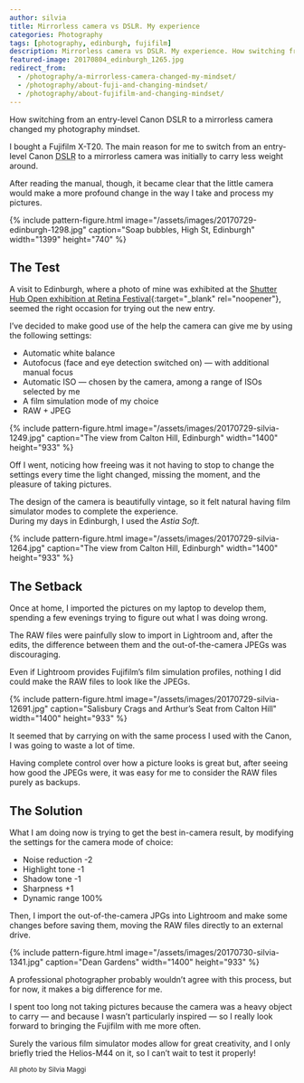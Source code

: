 ```yaml
---
author: silvia
title: Mirrorless camera vs DSLR. My experience
categories: Photography
tags: [photography, edinburgh, fujifilm]
description: Mirrorless camera vs DSLR. My experience. How switching from an entry-level Canon DSLR to a mirrorless camera changed my photography mindset.
featured-image: 20170804_edinburgh_1265.jpg
redirect_from:
  - /photography/a-mirrorless-camera-changed-my-mindset/
  - /photography/about-fuji-and-changing-mindset/
  - /photography/about-fujifilm-and-changing-mindset/
---
```

How switching from an entry-level Canon DSLR to a mirrorless camera changed my photography mindset.

<!--more-->

I bought a Fujifilm X-T20. The main reason for me to switch from an entry-level Canon
<abbr title="Digital Single-Lense Reflex">DSLR</abbr> to a mirrorless camera was initially to carry less weight around.

After reading the manual, though, it became clear that the little camera would make a more profound change in the way I take and process my pictures.

{% include pattern-figure.html image="/assets/images/20170729-edinburgh-1298.jpg" caption="Soap bubbles, High St, Edinburgh" width="1399" height="740" %}

## The Test

A visit to Edinburgh, where a photo of mine was exhibited at the [Shutter Hub Open exhibition at Retina Festival](https://0.0.7.225/06/14/shutter-hub-open-exhibition-2017-at-retina-photography-festival/){:target="_blank" rel="noopener"}, seemed the right occasion for trying out the new entry.

I’ve decided to make good use of the help the camera can give me by using the following settings:

* Automatic white balance
* Autofocus (face and eye detection switched on)  — with additional manual focus
* Automatic ISO — chosen by the camera, among a range of ISOs selected by me
* A film simulation mode of my choice
* RAW + JPEG

{% include pattern-figure.html image="/assets/images/20170729-silvia-1249.jpg" caption="The view from Calton Hill, Edinburgh" width="1400" height="933" %}

Off I went, noticing how freeing was it not having to stop to change the settings every time the light changed, missing the moment, and the pleasure of taking pictures.

The design of the camera is beautifully vintage, so it felt natural having film simulator modes to complete the experience.  
During my days in Edinburgh, I used the _Astia Soft_.

{% include pattern-figure.html image="/assets/images/20170729-silvia-1264.jpg" caption="The view from Calton Hill, Edinburgh" width="1400" height="933" %}

## The Setback

Once at home, I imported the pictures on my laptop to develop them, spending a few evenings trying to figure out what I was doing wrong.

The RAW files were painfully slow to import in Lightroom and, after the edits, the difference between them and the out-of-the-camera JPEGs was discouraging.

Even if Lightroom provides Fujifilm’s film simulation profiles, nothing I did could make the RAW files to look like the JPEGs.

{% include pattern-figure.html image="/assets/images/20170729-silvia-12691.jpg" caption="Salisbury Crags and Arthur’s Seat from Calton Hill" width="1400" height="933" %}

It seemed that by carrying on with the same process I used with the Canon, I was going to waste a lot of time.

Having complete control over how a picture looks is great but, after seeing how good the JPEGs were, it was easy for me to consider the RAW files purely as backups.

## The Solution

What I am doing now is trying to get the best in-camera result, by modifying the settings for the camera mode of choice:

* Noise reduction -2
* Highlight tone -1
* Shadow tone -1
* Sharpness +1
* Dynamic range 100%

Then, I import the out-of-the-camera JPGs into Lightroom and make some changes before saving them, moving the RAW files directly to an external drive.

{% include pattern-figure.html image="/assets/images/20170730-silvia-1341.jpg" caption="Dean Gardens" width="1400" height="933" %}

A professional photographer probably wouldn’t agree with this process, but for now, it makes a big difference for me.

I spent too long not taking pictures because the camera was a heavy object to carry — and because I wasn’t particularly inspired — so I really look forward to bringing the Fujifilm with me more often.

Surely the various film simulator modes allow for great creativity, and I only briefly tried the Helios-M44 on it, so I can’t wait to test it properly!

<small>All photo by Silvia Maggi</small>
